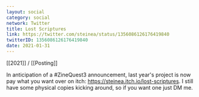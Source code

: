 ```yaml
---
layout: social
category: social
network: Twitter
title: Lost Scriptures
link: https://twitter.com/steinea/status/1356086126176419840
twitterID: 1356086126176419840
date: 2021-01-31
---
```


[[2021]] / [[Posting]]

In anticipation of a #ZineQuest3 announcement, last year's project is now pay what you want over on itch: <https://steinea.itch.io/lost-scriptures>. I still have some physical copies kicking around, so if you want one just DM me.
